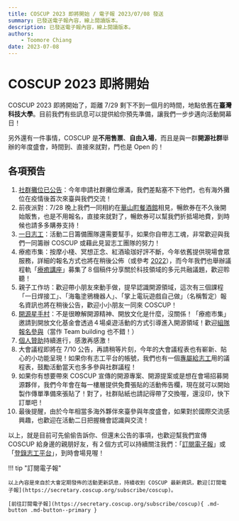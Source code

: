 ```yaml
---
title: COSCUP 2023 即將開始 / 電子報 2023/07/08 發送
summary: 已發送電子報內容，線上閱讀版本。
description: 已發送電子報內容，線上閱讀版本。
authors:
    - Toomore Chiang
date: 2023-07-08
---
```


# COSCUP 2023 即將開始

COSCUP 2023 即將開始了，距離 7/29 剩下不到一個月的時間，地點依舊在**臺灣科技大學**。目前我們有些訊息可以提供給你預先準備，讓我們一步步邁向活動開幕日！

另外還有一件事情，COSCUP 是**不用售票**、**自由入場**，而且是與一群**開源社群**舉辦的年度盛會，時間到、直接來就對，門也是 Open 的！

## 各項預告

1. [社群攤位已公告](https://blog.coscup.org/2023/06/coscup2023-booth.html?utm_source=newsletter&utm_medium=email&utm_campaign=advance_notice&utm_id=paper230708)：今年申請社群攤位爆滿，我們差點塞不下他們，也有海外攤位在疫情後首次來臺與我們交流！
2. 前夜派對：7/28 晚上我們一同相約在[華山町餐酒館](https://www.google.com/maps/search/%E8%8F%AF%E5%B1%B1%E7%94%BA%E9%A4%90%E9%85%92%E9%A4%A8)相見，暢飲券在不久後開始販售，也是不用報名，直接來就對了，暢飲券可以幫我們折抵場地費，到時候也請多多購券支持！
3. [一日志工](https://volunteer.coscup.org/tasks/2023?utm_source=newsletter&utm_medium=email&utm_campaign=advance_notice&utm_id=paper230708)：活動二日籌備團隊還需要幫手，如果你自帶志工魂，非常歡迎與我們一同籌辦 COSCUP 或藉此見習志工團隊的努力！
4. 療癒市集：按摩小棧、冥想正念、紅酒瑜珈好評不斷，今年依舊提供現場會眾服務，詳細的報名方式也將在稍後公佈（或參考 [2022](https://blog.coscup.org/2022/07/introducing-healing-market-with-yoga.html?utm_source=newsletter&utm_medium=email&utm_campaign=advance_notice&utm_id=paper230708)），而今年我們也舉辦議程軌「[療癒講座](https://volunteer.coscup.org/schedule/2023/talks/5133e/%E7%A7%91%E6%8A%80%E9%A0%98%E5%9F%9F%E7%9A%84%E5%A4%9A%E5%85%83%E5%85%B1%E8%9E%8D+-+%E7%99%82%E7%99%92%E8%AC%9B%E5%BA%A7?utm_source=newsletter&utm_medium=email&utm_campaign=advance_notice&utm_id=paper230708)」募集了８個稿件分享關於科技領域的多元共融議題，歡迎聆聽！
5. 親子工作坊：歡迎帶小朋友來動手做，提早認識開源領域，這次有三個課程「一日焊接工」、「海龜塗鴉機器人」、「掌上電玩遊戲自己做」（名稱暫定）報名資訊也將在稍後公告，歡迎小小朋友一同來 COSCUP！
6. [開源星手村](https://openstartervillage.ocf.tw/?utm_source=newsletter&utm_medium=email&utm_campaign=advance_notice&utm_id=paper230708)：不是很瞭解開源精神、開放文化是什麼，沒關係！「療癒市集」邀請到開放文化基金會透過４場桌遊活動的方式引導進入開源領域！歡迎[組隊報名參與](https://forms.gle/YYaaiwBpeQu1MTYF9)（當作 Team building 也不錯！）
7. [個人贊助](https://ocf.neticrm.tw/civicrm/contribute/transact?reset=1&id=69&utm_source=newsletter&utm_medium=email&utm_campaign=advance_notice&utm_id=paper230708)持續進行，感激再感激！
8. 大會議程即將在 7/10 公告，再請稍等片刻，今年的大會議程表也有嶄新、貼心的小功能呈現！如果你有志工平台的帳號，我們也有一個[專屬給志工](https://volunteer.coscup.org/schedule/2023?utm_source=newsletter&utm_medium=email&utm_campaign=advance_notice&utm_id=paper230708)用的議程表，鼓勵活動當天也多多參與社群議程！
9. 如果你有想要帶來 COSCUP 宣傳的開源專案、開源提案或是想在會場招募開源夥伴，我們今年會在每一樓層提供免費張貼的活動佈告欄，現在就可以開始製作傳單準備來張貼了！對了，社群貼紙也請記得帶了交換喔，還沒印，快下訂單吧！
10. 最後提醒，由於今年相當多海外夥伴來臺參與年度盛會，如果對於國際交流感興趣，也歡迎在活動二日把握機會認識與交流！

以上，就是目前可先偷偷告訴你、但還未公告的事項，也歡迎幫我們宣傳 COSCUP 給身邊的親朋好友，有２個方式可以持續關注我們：「[訂閱電子報](https://secretary.coscup.org/subscribe/coscup?utm_source=newsletter&utm_medium=email&utm_campaign=advance_notice&utm_id=paper230708)」或「[登錄志工平台](https://volunteer.coscup.org/?utm_source=newsletter&utm_medium=email&utm_campaign=advance_notice&utm_id=paper230708)」，到時會場見喔！

!!! tip "訂閱電子報"

    以上內容是來自於大會定期發佈的活動更新訊息，持續收到 COSCUP 最新資訊，歡迎[訂閱電子報](https://secretary.coscup.org/subscribe/coscup)。

    [前往訂閱電子報](https://secretary.coscup.org/subscribe/coscup){ .md-button .md-button--primary }
